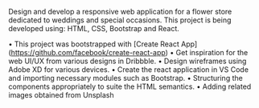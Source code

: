 Design and develop a responsive web application for a flower store dedicated to weddings and special occasions. This project is being developed using: HTML, CSS, Bootstrap and React.

•	This project was bootstrapped with [Create React App] (https://github.com/facebook/create-react-app)
•	Get inspiration for the web UI/UX from various designs in Dribbble.
•	Design wireframes using Adobe XD for various devices.
•	Create the react application in VS Code and importing necessary modules such as Bootstrap.
•	Structuring the components appropriately to suite the HTML semantics.
•	Adding related images obtained from Unsplash
